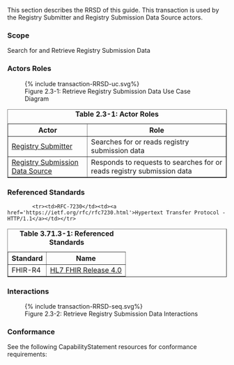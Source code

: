 <!--
    This content is automatically generated from CREDS.xml by actorsandtransactions.xslt
-->
This section describes the RRSD of this guide. This transaction is used by the Registry Submitter and Registry Submission Data Source actors.

### Scope

Search for and Retrieve Registry Submission Data




### Actors Roles

<figure>
{% include transaction-RRSD-uc.svg%}
<figcaption>Figure 2.3-1: Retrieve Registry Submission Data Use Case Diagram </figcaption>
</figure>
<table border='1' borderspacing='0'>
<caption><b>Table 2.3-1: Actor Roles</b></caption>
<thead><tr><th>Actor</th><th>Role</th></tr></thead>
<tbody><tr><td><a href="actors.html#registry-submitter">Registry Submitter</a></td>
<td>Searches for or reads registry submission data
</td>
</tr>
        <tr><td><a href="actors.html#registry-submission-data-source">Registry Submission Data Source</a></td>
<td>Responds to requests to searches for or reads registry submission data
</td>
</tr>
        
</tbody>
</table>

### Referenced Standards

<table border='1' borderspacing='0'>
<caption><b>Table 3.71.3-1: Referenced Standards</b></caption>
<thead><tr><th>Standard</th><th>Name</th></tr></thead>
<tbody>
            <tr><td>FHIR-R4</td><td><a href='http://www.hl7.org/FHIR/R4'>HL7 FHIR Release 4.0</a></td></tr>
        
            <tr><td>RFC-7230</td><td><a href='https://ietf.org/rfc/rfc7230.html'>Hypertext Transfer Protocol - HTTP/1.1</a></td></tr>
        
</tbody>
</table>

### Interactions
        
<figure>
{% include transaction-RRSD-seq.svg%}
<figcaption>Figure 2.3-2: Retrieve Registry Submission Data Interactions </figcaption>
</figure>

#### 


### Conformance
See the following CapabilityStatement resources for conformance requirements:

